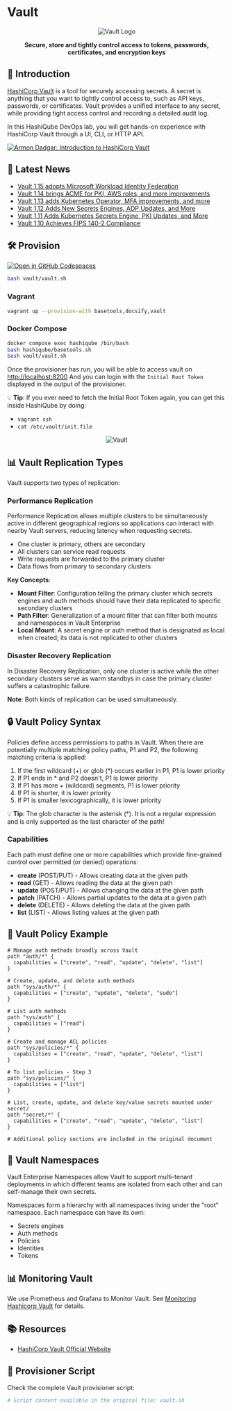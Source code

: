 # Vault

<div align="center">
  <img src="images/vault-logo.png?raw=true" alt="Vault Logo">
  <p><strong>Secure, store and tightly control access to tokens, passwords, certificates, and encryption keys</strong></p>
</div>

## 🚀 Introduction

[HashiCorp Vault](https://www.vaultproject.io/) is a tool for securely accessing secrets. A secret is anything that you want to tightly control access to, such as API keys, passwords, or certificates. Vault provides a unified interface to any secret, while providing tight access control and recording a detailed audit log.

In this HashiQube DevOps lab, you will get hands-on experience with HashiCorp Vault through a UI, CLI, or HTTP API.

<div class="iframe_container">
  <a href="https://www.youtube.com/watch?v=VYfl-DpZ5wM">
    <img src="images/maxresdefault.jpeg" alt="Armon Dadgar: Introduction to HashiCorp Vault">
  </a>
</div>

## 📰 Latest News

- [Vault 1.15 adopts Microsoft Workload Identity Federation](https://www.hashicorp.com/blog/hashicorp-vault-1-15-adopts-microsoft-workload-identity-federation)
- [Vault 1.14 brings ACME for PKI, AWS roles, and more improvements](https://www.hashicorp.com/blog/vault-1-14-brings-acme-for-pki-aws-roles-and-more-improvements)
- [Vault 1.13 adds Kubernetes Operator, MFA improvements, and more](https://www.hashicorp.com/blog/vault-1-13-adds-kubernetes-operator-mfa-improvements-and-more)
- [Vault 1.12 Adds New Secrets Engines, ADP Updates, and More](https://www.hashicorp.com/blog/vault-1-12)
- [Vault 1.11 Adds Kubernetes Secrets Engine, PKI Updates, and More](https://www.hashicorp.com/blog/vault-1-11)
- [Vault 1.10 Achieves FIPS 140-2 Compliance](https://www.hashicorp.com/blog/hashicorp-vault-1-10-achieves-fips-140-2-compliance)

## 🛠️ Provision

<!-- tabs:start -->

[![Open in GitHub Codespaces](https://github.com/codespaces/badge.svg)](https://codespaces.new/star3am/hashiqube?quickstart=1)

```bash
bash vault/vault.sh
```

### **Vagrant**

```bash
vagrant up --provision-with basetools,docsify,vault
```

### **Docker Compose**

```bash
docker compose exec hashiqube /bin/bash
bash hashiqube/basetools.sh
bash vault/vault.sh
```
<!-- tabs:end -->

Once the provisioner has run, you will be able to access vault on <http://localhost:8200>
And you can login with the `Initial Root Token` displayed in the output of the provisioner.

💡 **Tip**: If you ever need to fetch the Initial Root Token again, you can get this inside HashiQube by doing:

- `vagrant ssh`
- `cat /etc/vault/init.file`

<div align="center">
  <img src="images/vault.png?raw=true" alt="Vault">
</div>

## 📊 Vault Replication Types

Vault supports two types of replication:

### Performance Replication

Performance Replication allows multiple clusters to be simultaneously active in different geographical regions so applications can interact with nearby Vault servers, reducing latency when requesting secrets.

- One cluster is primary, others are secondary
- All clusters can service read requests
- Write requests are forwarded to the primary cluster
- Data flows from primary to secondary clusters

**Key Concepts**:

- **Mount Filter**: Configuration telling the primary cluster which secrets engines and auth methods should have their data replicated to specific secondary clusters
- **Path Filter**: Generalization of a mount filter that can filter both mounts and namespaces in Vault Enterprise
- **Local Mount**: A secret engine or auth method that is designated as local when created; its data is not replicated to other clusters

### Disaster Recovery Replication

In Disaster Recovery Replication, only one cluster is active while the other secondary clusters serve as warm standbys in case the primary cluster suffers a catastrophic failure.

**Note**: Both kinds of replication can be used simultaneously.

## 🔒 Vault Policy Syntax

Policies define access permissions to paths in Vault. When there are potentially multiple matching policy paths, P1 and P2, the following matching criteria is applied:

1. If the first wildcard (+) or glob (*) occurs earlier in P1, P1 is lower priority
2. If P1 ends in * and P2 doesn't, P1 is lower priority
3. If P1 has more + (wildcard) segments, P1 is lower priority
4. If P1 is shorter, it is lower priority
5. If P1 is smaller lexicographically, it is lower priority

💡 **Tip**: The glob character is the asterisk (*). It is not a regular expression and is only supported as the last character of the path!

### Capabilities

Each path must define one or more capabilities which provide fine-grained control over permitted (or denied) operations:

- **create** (POST/PUT) - Allows creating data at the given path
- **read** (GET) - Allows reading the data at the given path
- **update** (POST/PUT) - Allows changing the data at the given path
- **patch** (PATCH) - Allows partial updates to the data at a given path
- **delete** (DELETE) - Allows deleting the data at the given path
- **list** (LIST) - Allows listing values at the given path

## 🧩 Vault Policy Example

```hcl
# Manage auth methods broadly across Vault
path "auth/*" {
  capabilities = ["create", "read", "update", "delete", "list"]
}

# Create, update, and delete auth methods
path "sys/auth/*" {
  capabilities = ["create", "update", "delete", "sudo"]
}

# List auth methods
path "sys/auth" {
  capabilities = ["read"]
}

# Create and manage ACL policies
path "sys/policies/*" {
  capabilities = ["create", "read", "update", "delete", "list"]
}

# To list policies - Step 3
path "sys/policies/" {
  capabilities = ["list"]
}

# List, create, update, and delete key/value secrets mounted under secret/
path "secret/*" {
  capabilities = ["create", "read", "update", "delete", "list"]
}

# Additional policy sections are included in the original document
```

## 🏢 Vault Namespaces

Vault Enterprise Namespaces allow Vault to support multi-tenant deployments in which different teams are isolated from each other and can self-manage their own secrets.

Namespaces form a hierarchy with all namespaces living under the "root" namespace. Each namespace can have its own:

- Secrets engines
- Auth methods
- Policies
- Identities
- Tokens

## 📊 Monitoring Vault

We use Prometheus and Grafana to Monitor Vault. See [Monitoring Hashicorp Vault](prometheus-grafana/README?id=monitoring-hashicorp-vault) for details.

## 📚 Resources

- [HashiCorp Vault Official Website](https://www.vaultproject.io/)

## 🔧 Provisioner Script

Check the complete Vault provisioner script:

```bash
# Script content available in the original file: vault.sh
```
